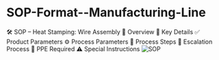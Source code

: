 # SOP-Format--Manufacturing-Line
🛠️ SOP – Heat Stamping: Wire Assembly
📌 Overview
🧾 Key Details
✅ Product Parameters
⚙️ Process Parameters
🔄 Process Steps
🧍 Escalation Process
🦺 PPE Required
⚠️ Special Instructions
![SOP](https://github.com/user-attachments/assets/ddc77f76-d449-4de1-81b8-1e9f45f15002)
